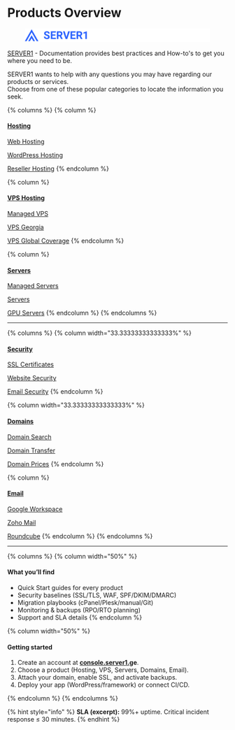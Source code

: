 # Products Overview

<figure><img src="../../../.gitbook/assets/cover3 (1) (1).svg" alt=""><figcaption></figcaption></figure>

[SERVER1](https://server1.ge/en) - Documentation provides best practices and How-to's to get you where you need to be.

SERVER1 wants to help with any questions you may have regarding our products or services.\
Choose from one of these popular categories to locate the information you seek.



{% columns %}
{% column %}
#### [Hosting](hosting/)

[Web Hosting](hosting/web-hosting.md)

[WordPress Hosting](hosting/wordpress-hosting.md)

[Reseller Hosting](hosting/reseller-hosting.md)
{% endcolumn %}

{% column %}
#### [VPS Hosting](vps-hosting/)

[Managed VPS](vps-hosting/managed-vps-hosting.md)

[VPS Georgia](vps-hosting/vps-hosting-georgia.md)

[VPS Global Coverage](vps-hosting/vps-hosting-global-coverage.md)
{% endcolumn %}

{% column %}
#### [Servers](servers/)

[Managed Servers](servers/managed-servers.md)

[Servers](servers/servers.md)

[GPU Servers](servers/gpu-servers.md)
{% endcolumn %}
{% endcolumns %}

***

{% columns %}
{% column width="33.33333333333333%" %}
#### [Security](security/)

[SSL Certificates ](security/ssl-certificates.md)

[Website Security ](security/website-security.md)

[Email Security](security/email-security.md)
{% endcolumn %}

{% column width="33.33333333333333%" %}
#### [Domains](domains/)

[Domain Search ](domains/domain-search.md)

[Domain Transfer ](domains/domain-transfer.md)

[Domain Prices](domains/domain-prices.md)
{% endcolumn %}

{% column %}
#### [Email](email/)

[Google Workspace ](email/google-workspace.md)

[Zoho Mail ](email/zoho-mail.md)

[Roundcube](email/roundcube.md)
{% endcolumn %}
{% endcolumns %}

***

{% columns %}
{% column width="50%" %}
#### **What you’ll find**

* Quick Start guides for every product
* Security baselines (SSL/TLS, WAF, SPF/DKIM/DMARC)
* Migration playbooks (cPanel/Plesk/manual/Git)
* Monitoring & backups (RPO/RTO planning)
* Support and SLA details
{% endcolumn %}

{% column width="50%" %}
#### **Getting started**

1. Create an account at [**console.server1.g**](https://console.server1.ge/register.php?language=english)**e**.
2. Choose a product (Hosting, VPS, Servers, Domains, Email).
3. Attach your domain, enable SSL, and activate backups.
4. Deploy your app (WordPress/framework) or connect CI/CD.


{% endcolumn %}
{% endcolumns %}

{% hint style="info" %}
**SLA (excerpt):** 99%+ uptime. Critical incident response ≤ 30 minutes.
{% endhint %}
